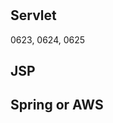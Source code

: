 # 
**Servlet**  
-----------------------------  
0623, 0624, 0625
  


**JSP**  
-----------------------------

**Spring or AWS**  
-----------------------------
